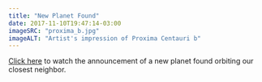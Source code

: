 ```yaml
---
title: "New Planet Found"
date: 2017-11-10T19:47:14-03:00
imageSRC: "proxima_b.jpg"
imageALT: "Artist's impression of Proxima Centauri b"
---
```


[Click here](https://www.youtube.com/watch?v=lysJduOqads) to watch the announcement of a new planet found orbiting our closest neighbor.
